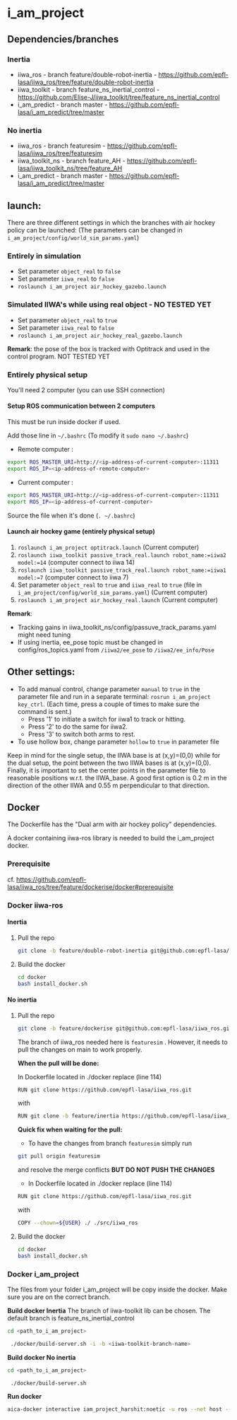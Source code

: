 
# i_am_project
## Dependencies/branches


### Inertia
* iiwa_ros - branch feature/double-robot-inertia - https://github.com/epfl-lasa/iiwa_ros/tree/feature/double-robot-inertia
* iiwa_toolkit - branch feature_ns_inertial_control - https://github.com/Elise-J/iiwa_toolkit/tree/feature_ns_inertial_control
* i_am_predict - branch master - https://github.com/epfl-lasa/i_am_predict/tree/master


### No inertia
* iiwa_ros - branch featuresim - https://github.com/epfl-lasa/iiwa_ros/tree/featuresim 
* iiwa_toolkit_ns - branch feature_AH - https://github.com/epfl-lasa/iiwa_toolkit_ns/tree/feature_AH 
* i_am_predict - branch master - https://github.com/epfl-lasa/i_am_predict/tree/master


<!-- |   | Single arm only hitting DS | Single arm with air hockey policy | Dual arm with air hockey policy |
| ------|-----|-----|-----|
| iiwa_ros | master | featuresim | featuresim |
| iiwa_toolkit	| master | - |-|
| iiwa_toolkit_ns	| - | feature_AH |feature_AH|
| i_am_project	| master | feature_real-sim_single |feature_real|
| i_am_predict	| - | - |master| -->

## launch: 
There are three different settings in which the branches with air hockey policy can be launched:
(The parameters can be changed in `i_am_project/config/world_sim_params.yaml`)
### Entirely in simulation
* Set parameter `object_real` to `false`
* Set parameter `iiwa_real` to `false`
* `roslaunch i_am_project air_hockey_gazebo.launch`

### Simulated IIWA's while using real object - NO TESTED YET
* Set parameter `object_real` to `true`
* Set parameter `iiwa_real` to `false`
* `roslaunch i_am_project air_hockey_real_gazebo.launch`

**Remark**: the pose of the box is tracked with Optitrack and used in the control program. NOT TESTED YET

### Entirely physical setup
You'll need 2 computer (you can use SSH connection)

#### Setup ROS communication between 2 computers
This must be run inside docker if used.

Add those line in `~/.bashrc` (To modify it `sudo nano ~/.bashrc`)
* Remote computer : 
``` bash 
export ROS_MASTER_URI=http://<ip-address-of-current-computer>:11311
export ROS_IP=<ip-address-of-remote-computer>  
```
* Current computer : 

``` bash 
export ROS_MASTER_URI=http://<ip-address-of-current-computer>:11311
export ROS_IP=<ip-address-of-current-computer>
```
Source the file when it's done (`. ~/.bashrc`)

#### Launch air hockey game (entirely physical setup)
1. `roslaunch i_am_project optitrack.launch` (Current computer)
2. `roslaunch iiwa_toolkit passive_track_real.launch robot_name:=iiwa2 model:=14` (computer connect to iiwa 14)
3. `roslaunch iiwa_toolkit passive_track_real.launch robot_name:=iiwa1 model:=7` (computer connect to iiwa 7)
4. Set parameter `object_real` to `true` and `iiwa_real` to `true` (file in `i_am_project/config/world_sim_params.yaml`) (Current computer)
5. `roslaunch i_am_project air_hockey_real.launch` (Current computer)


**Remark**:
* Tracking gains in iiwa_toolkit_ns/config/passuve_track_params.yaml might need tuning 
* If using inertia, ee_pose topic must be changed in config/ros_topics.yaml from `/iiwa2/ee_pose` to `/iiwa2/ee_info/Pose`


## Other settings:

* To add manual control, change parameter `manual` to `true` in the parameter file and run in a separate terminal: `rosrun i_am_project key_ctrl`. 
(Each time, press a couple of times to make sure the command is sent.)
	* Press '1' to initiate a switch for iiwa1 to track or hitting.
	* Press '2' to do the same for iiwa2.
	* Press '3' to switch both arms to rest. 
* To use hollow box, change parameter `hollow` to `true` in parameter file

Keep in mind for the single setup, the IIWA base is at (x,y)=(0,0) while for the dual setup, the point between the two IIWA bases is at (x,y)=(0,0).
Finally, it is important to set the center points in the parameter file to reasonable positions w.r.t. the IIWA_base. A good first option is 0.2 m in the direction of the other IIWA and 0.55 m perpendicular to that direction.



## Docker
The Dockerfile has the "Dual arm with air hockey policy" dependencies.

A docker containing iiwa-ros library is needed to build the i_am_project docker.

### Prerequisite

cf. https://github.com/epfl-lasa/iiwa_ros/tree/feature/dockerise/docker#prerequisite

### Docker iiwa-ros
#### Inertia
1. Pull the repo 
    ```bash
    git clone -b feature/double-robot-inertia git@github.com:epfl-lasa/iiwa_ros.git
    ```
    
2. Build the docker
    ``` bash
    cd docker
    bash install_docker.sh
    ```

#### No inertia
1. Pull the repo 
    ```bash
    git clone -b feature/dockerise git@github.com:epfl-lasa/iiwa_ros.git
    ```
    The branch of iiwa_ros needed here is `featuresim` . However, it needs to pull the changes on main to work properly.

    **When the pull will be done:**

    In Dockerfile located in ./docker replace (line 114)
    ```bash
    RUN git clone https://github.com/epfl-lasa/iiwa_ros.git
    ```
    with 
    ``` bash
    RUN git clone -b feature/inertia https://github.com/epfl-lasa/iiwa_ros.git
    ```

    **Quick fix when waiting for the pull:**

    * To have the changes from branch `featuresim` simply run
    ``` bash
    git pull origin featuresim
    ```
    and resolve the merge conflicts **BUT DO NOT PUSH THE CHANGES** 

    * In Dockerfile located in ./docker replace (line 114)
    ```bash
    RUN git clone https://github.com/epfl-lasa/iiwa_ros.git
    ```
    with 
    ``` bash
    COPY --chown=${USER} ./ ./src/iiwa_ros
    ```

2. Build the docker
    ``` bash
    cd docker
    bash install_docker.sh
    ```

### Docker i_am_project
The files from your folder i_am_project will be copy inside the docker. Make sure you are on the correct branch.

**Build docker Inertia**
The branch of iiwa-toolkit lib can be chosen. The default branch is feature_ns_inertial_control

```bash
cd <path_to_i_am_project>

 ./docker/build-server.sh -i -b <iiwa-toolkit-branch-name>
```

**Build docker No inertia**

```bash
cd <path_to_i_am_project>

 ./docker/build-server.sh 
```

**Run docker**

``` bash 
aica-docker interactive iam_project_harshit:noetic -u ros --net host --no-hostname -v /path_to_project/i_am_project:/home/ros/ros_ws/src/i_am_project --privileged
```